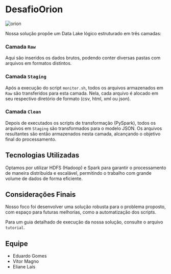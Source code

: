 # DesafioOrion

![orion](https://github.com/user-attachments/assets/f21e5f47-ea11-439a-9960-eaed664a610d)

Nossa solução propõe um Data Lake lógico estruturado em três camadas:

### Camada `Raw`
Aqui são inseridos os dados brutos, podendo conter diversas pastas com arquivos em formatos distintos.

### Camada `Staging`
Após a execução do script `monitor.sh`, todos os arquivos armazenados em `Raw` são transferidos para esta camada. Nela, cada arquivo é alocado em seu respectivo diretório de formato (csv, html, xml ou json).

### Camada `Clean`
Depois de executados os scripts de transformação (PySpark), todos os arquivos em `Staging` são transformados para o modelo JSON. Os arquivos resultantes são então armazenados nesta camada, alcançando o objetivo final do processamento.

## Tecnologias Utilizadas

Optamos por utilizar HDFS (Hadoop) e Spark para garantir o processamento de maneira distribuída e escalável, permitindo o trabalho com grande volume de dados de forma eficiente.

## Considerações Finais

Nosso foco foi desenvolver uma solução robusta para o problema proposto, com espaço para futuras melhorias, como a automatização dos scripts.

Para um guia detalhado de execução da nossa solução, consulte o arquivo `tutorial`.

## Equipe

- Eduardo Gomes
- Vítor Magno
- Eliane Laís
